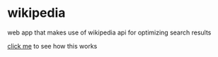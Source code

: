 # wikipedia
web app that makes use of wikipedia api for optimizing search results

<a href="https://deityhub.github.io/wikipedia/" target="_blank">click me</a> to see how this works
